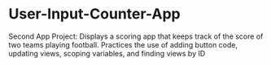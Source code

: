 # User-Input-Counter-App
Second App Project: Displays a scoring app that keeps track of the score of two teams playing football. Practices the use of adding button code, updating views, scoping variables, and finding views by ID
